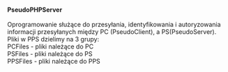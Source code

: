 <meta charset="UTF-8">

<br/><b>PseudoPHPServer</b>
<br/>
<br/>Oprogramowanie służące do przesyłania, identyfikowania i autoryzowania informacji przesyłanych między PC (PseudoClient), a PS(PseudoServer).
<br/>Pliki w PPS dzielimy na 3 grupy:
<br/>PCFiles - pliki należące do PC
<br/>PSFiles - pliki należące do PS
<br/>PPSFiles - pliki należące do PPS
